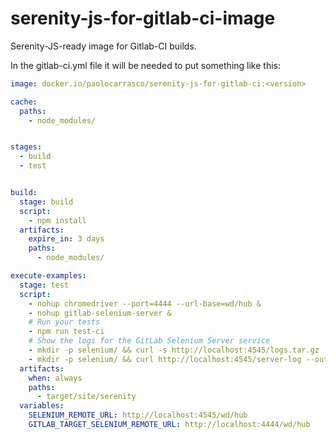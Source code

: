 serenity-js-for-gitlab-ci-image
===============================

Serenity-JS-ready image for Gitlab-CI builds.

In the gitlab-ci.yml file it will be needed to put something like this:

```yml
image: docker.io/paolocarrasco/serenity-js-for-gitlab-ci:<version>

cache:
  paths:
    - node_modules/


stages:
  - build
  - test


build:
  stage: build
  script:
    - npm install
  artifacts:
    expire_in: 3 days
    paths:
      - node_modules/

execute-examples:
  stage: test
  script:
    - nohup chromedriver --port=4444 --url-base=wd/hub &
    - nohup gitlab-selenium-server &
    # Run your tests
    - npm run test-ci
    # Show the logs for the GitLab Selenium Server service
    - mkdir -p selenium/ && curl -s http://localhost:4545/logs.tar.gz | tar -xvzf - -C selenium/
    - mkdir -p selenium/ && curl http://localhost:4545/server-log --output selenium/server-log.txt
  artifacts:
    when: always
    paths:
      - target/site/serenity
  variables:
    SELENIUM_REMOTE_URL: http://localhost:4545/wd/hub
    GITLAB_TARGET_SELENIUM_REMOTE_URL: http://localhost:4444/wd/hub
```
